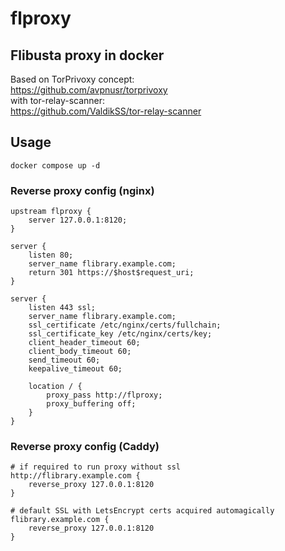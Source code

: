 # flproxy
## Flibusta proxy in docker

Based on TorPrivoxy concept: \
https://github.com/avpnusr/torprivoxy \
with tor-relay-scanner: \
https://github.com/ValdikSS/tor-relay-scanner

## Usage

```
docker compose up -d
```
### Reverse proxy config (nginx)

```
upstream flproxy {
    server 127.0.0.1:8120;
}

server {
    listen 80;
    server_name flibrary.example.com;
    return 301 https://$host$request_uri;
}

server {
    listen 443 ssl;
    server_name flibrary.example.com;
    ssl_certificate /etc/nginx/certs/fullchain;
    ssl_certificate_key /etc/nginx/certs/key;
    client_header_timeout 60;
    client_body_timeout 60;
    send_timeout 60;
    keepalive_timeout 60;

    location / {
        proxy_pass http://flproxy;
        proxy_buffering off;
    }
}
```
### Reverse proxy config (Caddy)
```
# if required to run proxy without ssl
http://flibrary.example.com {
    reverse_proxy 127.0.0.1:8120
}

# default SSL with LetsEncrypt certs acquired automagically
flibrary.example.com {
    reverse_proxy 127.0.0.1:8120
}
```
